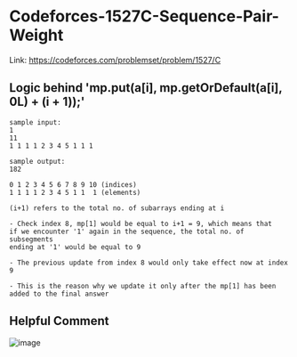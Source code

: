 # Codeforces-1527C-Sequence-Pair-Weight
Link: https://codeforces.com/problemset/problem/1527/C
## Logic behind 'mp.put(a[i], mp.getOrDefault(a[i], 0L) + (i + 1));'
```
sample input:
1
11
1 1 1 1 2 3 4 5 1 1 1

sample output:
182

0 1 2 3 4 5 6 7 8 9 10 (indices)
1 1 1 1 2 3 4 5 1 1  1 (elements)

(i+1) refers to the total no. of subarrays ending at i

- Check index 8, mp[1] would be equal to i+1 = 9, which means that
if we encounter '1' again in the sequence, the total no. of subsegments
ending at '1' would be equal to 9

- The previous update from index 8 would only take effect now at index 9

- This is the reason why we update it only after the mp[1] has been
added to the final answer
```
## Helpful Comment
![image](https://github.com/mgalang229/Codeforces-1527C-Sequence-Pair-Weight/assets/51401355/1cca1016-ea63-4796-b987-4891f761aea5)
